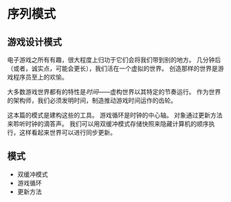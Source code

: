 # 序列模式

## 游戏设计模式

电子游戏之所有有趣，很大程度上归功于它们会将我们带到别的地方。 几分钟后（或者，诚实点，可能会更长），我们活在一个虚拟的世界。 创造那样的世界是游戏程序员至上的欢愉。

大多数游戏世界都有的特性是*时间*——虚构世界以其特定的节奏运行。 作为世界的架构师，我们必须发明时间，制造推动游戏时间运作的齿轮。

这本篇的模式是建构这些的工具。 游戏循环是时钟的中心轴。 对象通过更新方法来聆听时钟的滴答声。 我们可以用双缓冲模式存储快照来隐藏计算机的顺序执行，这样看起来世界可以进行同步更新。

## 模式

*   双缓冲模式
*   游戏循环
*   更新方法